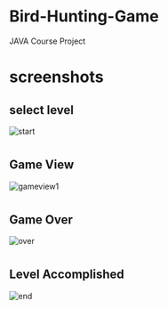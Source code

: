 # Bird-Hunting-Game
JAVA Course Project


# screenshots

## select level
![start](https://user-images.githubusercontent.com/36601513/58011864-fca8e400-7b14-11e9-8904-7e2672b5a85a.JPG)

#

## Game View
![gameview1](https://user-images.githubusercontent.com/36601513/58011921-19ddb280-7b15-11e9-841a-53ee221c0547.JPG)

#

## Game Over
![over](https://user-images.githubusercontent.com/36601513/58011963-31b53680-7b15-11e9-8beb-0fe0070b4ccb.JPG)

#


## Level Accomplished
![end](https://user-images.githubusercontent.com/36601513/58012036-5dd0b780-7b15-11e9-86c5-e92878c3f2db.JPG)
